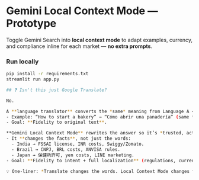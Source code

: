 # Gemini Local Context Mode — Prototype

Toggle Gemini Search into **local context mode** to adapt examples, currency, and compliance inline for each market — **no extra prompts**.

### Run locally
```bash
pip install -r requirements.txt
streamlit run app.py

## ❓ Isn't this just Google Translate?

No.

A **language translator** converts the *same* meaning from Language A → Language B.
- Example: “How to start a bakery” → “Cómo abrir una panadería” (same facts, different language).
- Goal: **Fidelity to original text**.

**Gemini Local Context Mode** rewrites the answer so it’s *trusted, actionable, and relevant* **in a specific market**.
- It **changes the facts**, not just the words:
  - India → FSSAI license, INR costs, Swiggy/Zomato.
  - Brazil → CNPJ, BRL costs, ANVISA rules.
  - Japan → 保健所許可, yen costs, LINE marketing.
- Goal: **Fidelity to intent + full localization** (regulations, currency, examples, tone).

💡 One-liner: *Translate changes the words. Local Context Mode changes the world around those words so it feels like it was written for you.*

